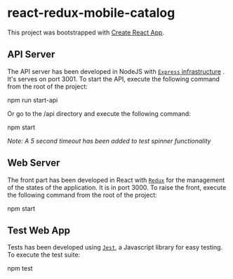 # react-redux-mobile-catalog

This project was bootstrapped with [Create React App](https://github.com/facebookincubator/create-react-app).

## API Server

The API server has been developed in NodeJS with [`Express` infrastructure](http://expressjs.com/) . It's serves on port 3001. To start the API, execute the following command from the root of the project:

npm run start-api

Or go to the /api directory and execute the following command:

npm start

_Note: A 5 second timeout has been added to test spinner functionality_

## Web Server

The front part has been developed in React with [`Redux`](https://redux.js.org/) for the management of the states of the application. It is in port 3000. To raise the front, execute the following command from the root of the project:

npm start

## Test Web App

Tests has been developed using [`Jest`](https://jestjs.io/), a Javascript library for easy testing. To execute the test suite:

npm test
